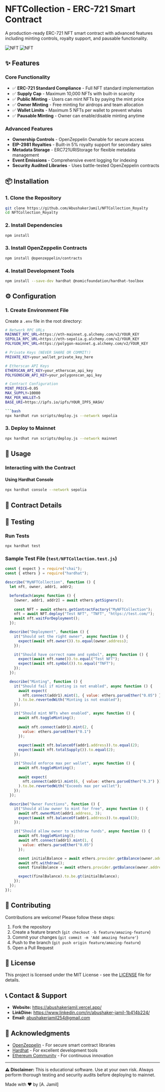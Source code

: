 # NFTCollection - ERC-721 Smart Contract

A production-ready ERC-721 NFT smart contract with advanced features including minting controls, royalty support, and pausable functionality.

![NFT](./svg/nft.svg)
![NFT](./svg/nft2.svg)


## ✨ Features

### Core Functionality
- ✅ **ERC-721 Standard Compliance** - Full NFT standard implementation
- ✅ **Supply Cap** - Maximum 10,000 NFTs with built-in scarcity
- ✅ **Public Minting** - Users can mint NFTs by paying the mint price
- ✅ **Owner Minting** - Free minting for airdrops and team allocation
- ✅ **Wallet Limits** - Maximum 5 NFTs per wallet to prevent whales
- ✅ **Pausable Minting** - Owner can enable/disable minting anytime

### Advanced Features
-  **Ownership Controls** - OpenZeppelin Ownable for secure access
-  **EIP-2981 Royalties** - Built-in 5% royalty support for secondary sales
-  **Metadata Storage** - ERC721URIStorage for flexible metadata management
-  **Event Emissions** - Comprehensive event logging for indexing
-  **Security Audited Libraries** - Uses battle-tested OpenZeppelin contracts


## 📦 Installation

### 1. Clone the Repository

```bash
git clone https://github.com/AbushakerJamil/NFTCollection_Royalty
cd NFTCollection_Royalty
```

### 2. Install Dependencies

```bash
npm install
```

### 3. Install OpenZeppelin Contracts

```bash
npm install @openzeppelin/contracts
```

### 4. Install Development Tools

```bash
npm install --save-dev hardhat @nomicfoundation/hardhat-toolbox
```

## ⚙️ Configuration

### 1. Create Environment File

Create a `.env` file in the root directory:

```bash
# Network RPC URLs
MAINNET_RPC_URL=https://eth-mainnet.g.alchemy.com/v2/YOUR_KEY
SEPOLIA_RPC_URL=https://eth-sepolia.g.alchemy.com/v2/YOUR_KEY
POLYGON_RPC_URL=https://polygon-mainnet.g.alchemy.com/v2/YOUR_KEY

# Private Keys (NEVER SHARE OR COMMIT!)
PRIVATE_KEY=your_wallet_private_key_here

# Etherscan API Keys
ETHERSCAN_API_KEY=your_etherscan_api_key
POLYGONSCAN_API_KEY=your_polygonscan_api_key

# Contract Configuration
MINT_PRICE=0.05
MAX_SUPPLY=10000
MAX_PER_WALLET=5
BASE_URI=https://ipfs.io/ipfs/YOUR_IPFS_HASH/

```bash
npx hardhat run scripts/deploy.js --network sepolia
```

### 3. Deploy to Mainnet

```bash
npx hardhat run scripts/deploy.js --network mainnet
```

## 📖 Usage

### Interacting with the Contract

#### Using Hardhat Console

```bash
npx hardhat console --network sepolia
```

## 📝 Contract Details

## 🧪 Testing

### Run Tests

```bash
npx hardhat test
```

### Sample Test File (`test/NFTCollection.test.js`)

```javascript
const { expect } = require("chai");
const { ethers } = require("hardhat");

describe("MyNFTCollection", function () {
  let nft, owner, addr1, addr2;

  beforeEach(async function () {
    [owner, addr1, addr2] = await ethers.getSigners();
    
    const NFT = await ethers.getContractFactory("MyNFTCollection");
    nft = await NFT.deploy("Test NFT", "TNFT", "https://test.com/");
    await nft.waitForDeployment();
  });

  describe("Deployment", function () {
    it("Should set the right owner", async function () {
      expect(await nft.owner()).to.equal(owner.address);
    });

    it("Should have correct name and symbol", async function () {
      expect(await nft.name()).to.equal("Test NFT");
      expect(await nft.symbol()).to.equal("TNFT");
    });
  });

  describe("Minting", function () {
    it("Should fail if minting is not enabled", async function () {
      await expect(
        nft.connect(addr1).mint(1, { value: ethers.parseEther("0.05") })
      ).to.be.revertedWith("Minting is not enabled");
    });

    it("Should mint NFTs when enabled", async function () {
      await nft.toggleMinting();
      
      await nft.connect(addr1).mint(2, { 
        value: ethers.parseEther("0.1") 
      });
      
      expect(await nft.balanceOf(addr1.address)).to.equal(2);
      expect(await nft.totalSupply()).to.equal(2);
    });

    it("Should enforce max per wallet", async function () {
      await nft.toggleMinting();
      
      await expect(
        nft.connect(addr1).mint(6, { value: ethers.parseEther("0.3") })
      ).to.be.revertedWith("Exceeds max per wallet");
    });
  });

  describe("Owner Functions", function () {
    it("Should allow owner to mint for free", async function () {
      await nft.ownerMint(addr1.address, 3);
      expect(await nft.balanceOf(addr1.address)).to.equal(3);
    });

    it("Should allow owner to withdraw funds", async function () {
      await nft.toggleMinting();
      await nft.connect(addr1).mint(1, { 
        value: ethers.parseEther("0.05") 
      });

      const initialBalance = await ethers.provider.getBalance(owner.address);
      await nft.withdraw();
      const finalBalance = await ethers.provider.getBalance(owner.address);

      expect(finalBalance).to.be.gt(initialBalance);
    });
  });
});
```

## 🤝 Contributing

Contributions are welcome! Please follow these steps:

1. Fork the repository
2. Create a feature branch (`git checkout -b feature/amazing-feature`)
3. Commit your changes (`git commit -m 'Add amazing feature'`)
4. Push to the branch (`git push origin feature/amazing-feature`)
5. Open a Pull Request

## 📄 License

This project is licensed under the MIT License - see the [LICENSE](LICENSE) file for details.

## 📞 Contact & Support

- **Website:** https://abushakerjamil.vercel.app/
- **LinkDine:** https://www.linkedin.com/in/abushaker-jamil-1b414b224/
- **Email:** abushakerjamil254@gmail.com

## 🙏 Acknowledgments

- [OpenZeppelin](https://openzeppelin.com/) - For secure smart contract libraries
- [Hardhat](https://hardhat.org/) - For excellent development tools
- [Ethereum Community](https://ethereum.org/) - For continuous innovation

---

**⚠️ Disclaimer:** This is educational software. Use at your own risk. Always perform thorough testing and security audits before deploying to mainnet.

Made with ❤️ by [A. Jamil]